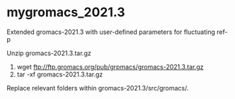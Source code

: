 # mygromacs_2021.3
Extended gromacs-2021.3 with user-defined parameters for fluctuating ref-p


Unzip gromacs-2021.3.tar.gz
1. wget ftp://ftp.gromacs.org/pub/grpmacs/gromacs-2021.3.tar.gz
2. tar -xf gromacs-2021.3.tar.gz

Replace relevant folders within gromacs-2021.3/src/gromacs/.
